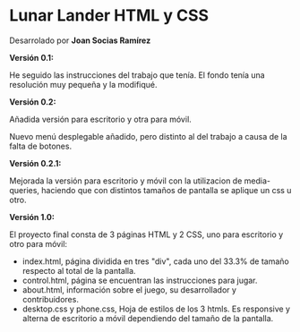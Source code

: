 # Lunar Lander HTML y CSS

Desarrolado por **Joan Socias Ramírez**

**Versión 0.1:**

He seguido las instrucciones del trabajo que tenía.
El fondo tenía una resolución muy pequeña y la modifiqué.

**Versión 0.2:**

Añadida versión para escritorio y otra para móvil.

Nuevo menú desplegable añadido, pero distinto al del trabajo a causa de la falta de botones.

**Versión 0.2.1:**

Mejorada la versión para escritorio y móvil con la utilizacion de media-queries, haciendo que con distintos tamaños de pantalla se aplique un css u otro.

**Versión 1.0:**

El proyecto final consta de 3 páginas HTML y 2 CSS, uno para escritorio y otro para móvil:

* index.html, página dividida en tres "div", cada uno del 33.3% de tamaño respecto al total de la pantalla.
* control.html, página  se encuentran las instrucciones para jugar.
* about.html, información sobre el juego, su desarrollador y contribuidores.
* desktop.css y phone.css, Hoja de estilos de los 3 htmls. Es responsive y alterna de escritorio a móvil dependiendo del tamaño de la pantalla.


